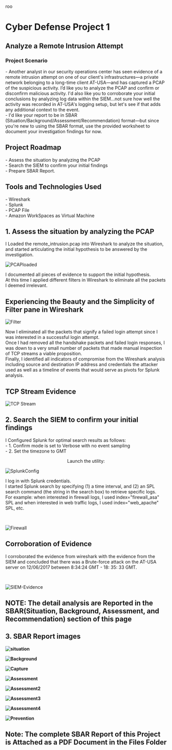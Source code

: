 roo<h1>Cyber Defense Project 1</h1>
<h2>Analyze a Remote Intrusion Attempt</h2>

<h3>Project Scenario</h3>
- Another analyst in our security operations center has seen evidence of a remote intrusion attempt on one of our client's infrastructures—a private network belonging to a long-time client AT-USA—and has captured a PCAP of the suspicious activity. I’d like you to analyze the PCAP and confirm or disconfirm malicious activity. I'd also like you to corroborate your initial conclusions by analyzing log data within the SIEM...not sure how well the activity was recorded in AT-USA's logging setup, but let's see if that adds any additional context to the event. <br>
- I'd like your report to be in SBAR (Situation/Background/Assessment/Recommendation) format—but since you're new to using the SBAR format, use the provided worksheet to document your investigation findings for now.

<h2>Project Roadmap</h2>
- Assess the situation by analyzing the PCAP <br>
- Search the SIEM to confirm your initial findings <br>
- Prepare SBAR Report.

<h2>Tools and Technologies Used</h2>
- Wireshark <br>
- Splunk <br>
- PCAP File <br>
- Amazon WorkSpaces as Virtual Machine 

<h2> 1. Assess the situation by analyzing the PCAP</h2> 
I Loaded the remote_intrusion.pcap into Wireshark to analyze the situation, <br>
and started articulating the initial hypothesis to be answered by the investigation. <br>

![PCAPloaded](https://github.com/Alexoa4/Remote-intrusion/assets/105945708/4c56a31c-f0b8-4a33-a36a-bb37e75ec1be)


I documented all pieces of evidence to support the initial hypothesis. <br>
At this time I applied different filters in Wireshark to eliminate all the packets I deemed irrelevant. <br>

<h2>Experiencing the Beauty and the Simplicity of Filter pane in Wireshark</h2>


![Filter](https://github.com/Alexoa4/Remote-intrusion/assets/105945708/ccb473ad-624b-4e28-a953-3004869abdac) 



Now I eliminated all the packets that signify a failed login attempt since I was interested in a successful login attempt. <br>
Once I had removed all the handshake packets and failed login responses, I was down to a very small number of packets that made manual inspection of TCP streams a viable proposition. <br>
Finally, I identified all indicators of compromise from the Wireshark analysis including source and destination IP address and credentials the attacker used as well as a timeline of events that would serve as  pivots for Splunk analysis. <br>

<h2>TCP Stream Evidence</h2>

![TCP Stream](https://github.com/Alexoa4/Remote-intrusion/assets/105945708/4808d2a4-621e-488d-939d-6313637a610c)



<h2> 2. Search the SIEM to confirm your initial findings</h2>
 I Configured Splunk for optimal search results as follows: <br>
- 1. Confirm mode is set to Verbose with no event sampling <br>
- 2. Set the timezone to GMT <br>
<p align="center">
Launch the utility: <br/>


![SplunkConfig](https://github.com/Alexoa4/Remote-intrusion/assets/105945708/6656523a-f266-4eda-86f2-95cafc00789c)





 <p>I log in with Splunk credentials. <br>
 I started Splunk search by specifying (1) a time interval, and (2) an SPL search command (the string in the search box) to retrieve specific logs.<br>
For example: when interested in firewall logs, I used index="firewall_asa" SPL and when interested in web traffic logs, I used index="web_apache" SPL, etc.</p> <br>


![Firewall](https://github.com/Alexoa4/Remote-intrusion/assets/105945708/7cc14072-c83c-436a-921c-51d2274e075b)


<h2>Corroboration of Evidence</h2>

<p>I corroborated the evidence from wireshark with the evidence from the SIEM and concluded that there was a Brute-force attack on the AT-USA server on 12/06/2017 between 8:34:24 GMT - 18: 35: 33 GMT.</p> <br> 


![SIEM-Evidence](https://github.com/Alexoa4/Remote-intrusion/assets/105945708/1fb7a982-badb-4b31-b3a1-400889b29564)




<h2>NOTE: The detail analysis are Reported in the SBAR(Situation, Background, Assessment, and Recommendation) section of this page</h1> <b>

<h2> 3. SBAR Report images</h2>

![situation](https://github.com/Alexoa4/Remote-intrusion/assets/105945708/3ae5cc4c-7050-4d5c-8ad8-b148708c2b65)

![Background](https://github.com/Alexoa4/Remote-intrusion/assets/105945708/e29b224a-d8a0-46a2-907d-5fe3c290b2ef)


![Capture](https://github.com/Alexoa4/Remote-intrusion/assets/105945708/78f18387-5c70-4dfe-bfed-966a7a0a6ff4)


![Assessment](https://github.com/Alexoa4/Remote-intrusion/assets/105945708/6daf75a1-12f3-4067-a816-92e93296465c)


![Assessment2](https://github.com/Alexoa4/Remote-intrusion/assets/105945708/2962e2b2-8770-428c-82f7-e8d2cea737a3)


![Assessment3](https://github.com/Alexoa4/Remote-intrusion/assets/105945708/45934c01-9dd7-408b-a98f-a69bd4a5c82e)


![Assessment4](https://github.com/Alexoa4/Remote-intrusion/assets/105945708/8880a315-1a04-4021-9cd3-d3eb3644d4f7)


![Prevention](https://github.com/Alexoa4/Remote-intrusion/assets/105945708/bdf975e2-6d83-4edd-abd3-13040f52b1ae)

<h2>Note: The complete SBAR Report of this Project is Attached as a PDF Document in the Files Folder</h2>
